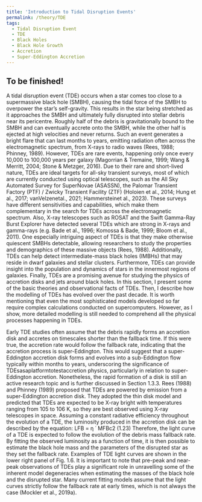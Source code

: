 ```yaml
---
title: 'Introduction to Tidal Disruption Events'
permalink: /theory/TDE
tags:
  - Tidal Disruption Event
  - TDE
  - Black Holes
  - Black Hole Growth
  - Accretion
  - Super-Eddington Accretion
---
```

To be finished!
------

A tidal disruption event (TDE) occurs when a star comes too close to a supermassive black hole (SMBH), causing the tidal force of the SMBH to overpower the star’s self-gravity. This results in the star being stretched as it approaches the SMBH and ultimately fully disrupted into stellar debris near its pericentre. Roughly half of the debris is gravitationally bound to the SMBH and can eventually accrete onto the SMBH, while the other half is ejected at high velocities and never returns. Such an event generates a bright flare that can last months to years, emitting radiation often across the electromagnetic spectrum, from X-rays to radio waves (Rees, 1988; Phinney, 1989). However, TDEs are rare events, happening only once every 10,000 to 100,000 years per galaxy (Magorrian & Tremaine, 1999; Wang & Merritt, 2004; Stone & Metzger, 2016). Due to their rare and short-lived nature, TDEs are ideal targets for all-sky transient surveys, most of which are currently conducted using optical telescopes, such as the All Sky Automated Survey for SuperNovae (ASASSN), the Palomar Transient Factory (PTF) / Zwicky Transient Facility (ZTF) (Holoien et al., 2014; Hung et al., 2017; vanVelzenetal., 2021; Hammersteinet al., 2023). These surveys have different sensitivities and capabilities, which make them complementary in the search for TDEs across the electromagnetic spectrum. Also, X-ray telescopes such as ROSAT and the Swift Gamma-Ray Burst Explorer have detected several TDEs which are strong in X-rays and gamma-rays (e.g. Bade et al., 1996; Komossa & Bade, 1999; Bloom et al., 2011). One especially intriguing aspect of TDEs is that they make otherwise quiescent SMBHs detectable, allowing researchers to study the properties and demographics of these massive objects (Rees, 1988). Additionally, TDEs can help detect intermediate-mass black holes (IMBHs) that may reside in dwarf galaxies and stellar clusters. Furthermore, TDEs can provide insight into the population and dynamics of stars in the innermost regions of galaxies. Finally, TDEs are a promising avenue for studying the physics of accretion disks and jets around black holes. In this section, I present some of the basic theories and observational facts of TDEs. Then, I describe how the modelling of TDEs has evolved over the past decade. It is worth mentioning that even the most sophisticated models developed so far require complex calculations conducted on supercomputers. However, as I show, more detailed modelling is still needed to comprehend all the physical processes happening in TDEs.



Early TDE studies often assume that the debris rapidly forms an accretion disk and accretes on timescales shorter than the fallback time. If this were true, the accretion rate would follow the fallback rate, indicating that the accretion process is super-Eddington. This would suggest that a super-Eddington accretion disk forms and evolves into a sub-Eddington flow typically within months to years, underscoring the significance of TDEsasaplatformtotestaccretion physics, particularly in relation to super-Eddington accretion. Nonetheless, the rapid formation of a disk is still an active research topic and is further discussed in Section 1.3.3. Rees (1988) and Phinney (1989) proposed that TDEs are powered by emission from a super-Eddington accretion disk. They adopted the thin disk model and predicted that TDEs are expected to be X-ray bright with temperatures ranging from 105 to 106 K, so they are best observed using X-ray telescopes in space. Assuming a constant radiative efficiency throughout the evolution of a TDE, the luminosity produced in the accretion disk can be described by the equation: LFB = η ˙ MFBc2 (1.23) Therefore, the light curve of a TDE is expected to follow the evolution of the debris mass fallback rate. By fitting the observed luminosity as a function of time, it is then possible to estimate the black hole mass and the parameters of the disrupted star as they set the fallback rate. Examples of TDE light curves are shown in the lower right panel of Fig. 1.6. It is important to note that pre-peak and near-peak observations of TDEs play a significant role in unravelling some of the inherent model degeneracies when estimating the masses of the black hole and the disrupted star. Many current fitting models assume that the light curves strictly follow the fallback rate at early times, which is not always the case (Mockler et al., 2019a).
